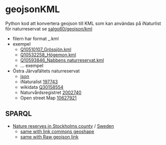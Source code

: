# geojsonKML
Python kod att konvertera geojson till KML som kan användas på iNaturlist för naturreservat se [salgo60/geojson/kml](https://github.com/salgo60/geojsonKML/tree/main/kml) 
* filern har format <wikidata Qnummer>_<name in english ftom wikidata>.kml
* exempel
   * [Q10510107_Grössjön.kml](https://github.com/salgo60/geojsonKML/blob/main/kml/Q10510107_Gr%C3%B6ssj%C3%B6n.kml)
   * [Q10532258_Högemon.kml](https://github.com/salgo60/geojsonKML/blob/main/kml/Q10532258_H%C3%B6gemon.kml)
   * [Q10593846_Nabbens naturreservat.kml](https://github.com/salgo60/geojsonKML/blob/main/kml/Q10593846_Nabbens%20naturreservat.kml)
   * ...
exempel
* Östra Järvafältets naturreservat
  * [json](https://commons.wikimedia.org/wiki/Data:/Sweden/Nature_reserves/2020/%C3%96stra_J%C3%A4rvaf%C3%A4ltet/2002740.map)
  * iNaturalist [197743](https://www.inaturalist.org/observations?place_id=197743)
  * wikidata [Q30158554](https://www.wikidata.org/wiki/Q30158554)
  * Naturvårdsregistret [2002740](http://skyddadnatur.naturvardsverket.se/sknat/?nvrid=2002740)
  * Open street Map [10627921](https://www.openstreetmap.org/relation/10627921)
 
## SPARQL
* [Nature reserves in Stockholms county](https://w.wiki/8g9N) / [Sweden](https://w.wiki/8gFm)
   * [same with link commons geoshape](https://w.wiki/8gAn)
   * [same with Raw geojson link](https://w.wiki/8gBH) 
